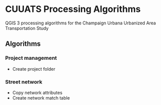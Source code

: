 # CUUATS Processing Algorithms
QGIS 3 processing algorithms for the Champaign Urbana Urbanized Area
Transportation Study

## Algorithms
### Project management
- Create project folder
### Street network
- Copy network attributes
- Create network match table
